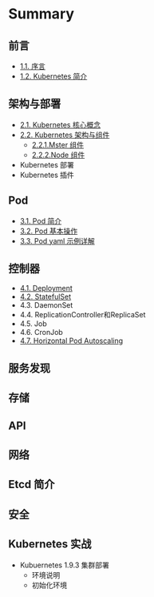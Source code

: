 # Summary

## 前言

* [1.1. 序言](README.md)
* [1.2. Kubernetes 简介](12-kubernetes-jian-jie.md)

## 架构与部署

* [2.1. Kubernetes 核心概念](jia-gou-yu-bu-shu/kubernetes-he-xin-gai-nian.md)
* [2.2. Kubernetes 架构与组件](jia-gou-yu-bu-shu/kubernetes-jia-gou-he-zu-jian.md)
  * [2.2.1.Mster 组件](jia-gou-yu-bu-shu/kubernetes-jia-gou-he-zu-jian/mster-zu-jian.md)
  * [2.2.2.Node 组件](jia-gou-yu-bu-shu/kubernetes-jia-gou-he-zu-jian/node-zu-jian.md)
* Kubernetes 部署
* Kubernetes 插件

## Pod

* [3.1. Pod 简介](pods/pod-jian-jie.md)
* [3.2. Pod 基本操作](pods/pod-ji-ben-yong-fa.md)
* [3.3. Pod yaml 示例详解](pods/pod-yaml-shi-li.md)

## 控制器

* [4.1. Deployment](kong-zhi-qi/41.md)
* [4.2. StatefulSet](kong-zhi-qi/42-statefulset.md)
* 4.3. DaemonSet
* 4.4. ReplicationController和ReplicaSet
* 4.5. Job
* 4.6. CronJob
* [4.7. Horizontal Pod Autoscaling](kong-zhi-qi/47-horizontal-pod-autoscaling.md)

## 服务发现

## 存储

## API

## 网络

## Etcd 简介

## 安全

## Kubernetes 实战

* Kubuernetes 1.9.3 集群部署
  * 环境说明
  * 初始化环境

